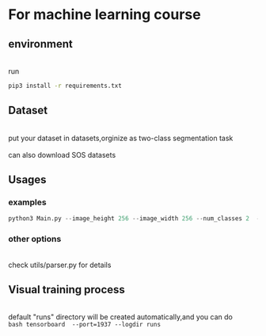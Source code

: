 # For machine learning course
## environment
</br> run </br>
```bash
pip3 install -r requirements.txt
```
## Dataset
</br> put your dataset in datasets,orginize as two-class segmentation task </br>
</br> can also download SOS datasets </br>

## Usages
### examples

```python
python3 Main.py --image_height 256 --image_width 256 --num_classes 2  --dataset_path ./datasets/SOS/palsar --epochs 100 
```


### other options
</br> check utils/parser.py for details</br>

## Visual training process
</br>default "runs" directory will be created automatically,and you can do </br>
        ```bash tensorboard  --port=1937 --logdir runs ```
